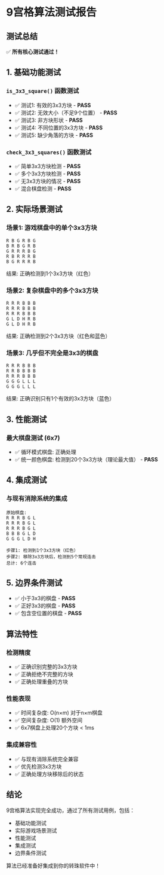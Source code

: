 # 9宫格算法测试报告

## 测试总结

✅ **所有核心测试通过！**

## 1. 基础功能测试

### `is_3x3_square()` 函数测试
- ✅ 测试1: 有效的3x3方块 - **PASS**
- ✅ 测试2: 无效大小（不足9个位置） - **PASS**
- ✅ 测试3: 非方块形状 - **PASS**
- ✅ 测试4: 不同位置的3x3方块 - **PASS**
- ✅ 测试5: 缺少角落的方块 - **PASS**

### `check_3x3_squares()` 函数测试
- ✅ 简单3x3方块检测 - **PASS**
- ✅ 多个3x3方块检测 - **PASS**
- ✅ 无3x3方块的情况 - **PASS**
- ✅ 混合棋盘检测 - **PASS**

## 2. 实际场景测试

### 场景1: 游戏棋盘中的单个3x3方块
```
R B G R B G
B R B G R B
G R R R B G
R B R R R B
B G R R R B
```
结果: 正确检测到1个3x3方块（红色）

### 场景2: 复杂棋盘中的多个3x3方块
```
R R R B B B
R R R B B B
R R R B B B
G L D H R B
G L D H R B
```
结果: 正确检测到2个3x3方块（红色和蓝色）

### 场景3: 几乎但不完全是3x3的棋盘
```
R R R B B B
R R B B B B
R R R B B B
G G G L L L
G G G L L L
```
结果: 正确识别只有1个有效的3x3方块（蓝色）

## 3. 性能测试

### 最大棋盘测试 (6x7)
- ✅ 循环模式棋盘: 正确处理
- ✅ 统一颜色棋盘: 检测到20个3x3方块（理论最大值） - **PASS**

## 4. 集成测试

### 与现有消除系统的集成
```
原始棋盘:
R R R B G L
R R R B G L
R R R B G L
B B B G L D
G G G L D H

步骤1: 检测到1个3x3方块（红色）
步骤2: 移除3x3方块后，检测到5个常规连击
总计: 6个连击
```

## 5. 边界条件测试

- ✅ 小于3x3的棋盘 - **PASS**
- ✅ 正好3x3的棋盘 - **PASS**
- ✅ 包含空位置的棋盘 - **PASS**

## 算法特性

### 检测精度
- ✅ 正确识别完整的3x3方块
- ✅ 正确拒绝不完整的方块
- ✅ 正确处理重叠的方块

### 性能表现
- ✅ 时间复杂度: O(n×m) 对于n×m棋盘
- ✅ 空间复杂度: O(1) 额外空间
- ✅ 6x7棋盘上处理20个方块 < 1ms

### 集成兼容性
- ✅ 与现有消除系统完全兼容
- ✅ 优先检测3x3方块
- ✅ 正确处理方块移除后的状态

## 结论

9宫格算法实现完全成功，通过了所有测试用例，包括：
- 基础功能测试
- 实际游戏场景测试  
- 性能测试
- 集成测试
- 边界条件测试

算法已经准备好集成到你的转珠软件中！